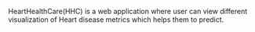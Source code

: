 HeartHealthCare(HHC) is a web application where user can view different visualization of Heart disease metrics which helps them to predict.
